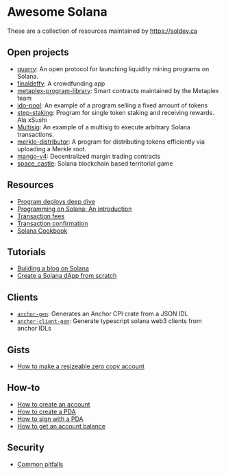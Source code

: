 # Awesome Solana

These are a collection of resources maintained by https://soldev.ca

## Open projects

- [quarry](https://github.com/QuarryProtocol/quarry/tree/master): An open protocol for launching liquidity mining programs on Solana.
- [finaldeffy](https://github.com/SiddheshZagade/finaldeffy): A crowdfunding app
- [metaplex-program-library](https://github.com/metaplex-foundation/metaplex-program-library): Smart contracts maintained by the Metaplex team
- [ido-pool](https://github.com/blockworks-foundation/ido-pool): An example of a program selling a fixed amount of tokens
- [step-staking](https://github.com/step-finance/step-staking): Program for single token staking and receiving rewards. Ala xSushi
- [Multisig](https://github.com/coral-xyz/multisig): An example of a multisig to execute arbitrary Solana transactions.
- [merkle-distributor](https://github.com/saber-hq/merkle-distributor): A program for distributing tokens efficiently via uploading a Merkle root.
- [mango-v4](https://github.com/blockworks-foundation/mango-v4): Decentralized margin trading contracts
- [space\_castle](https://github.com/belakm/space_castle): Solana blockchain based territorial game

## Resources

- [Program deploys deep dive](https://jstarry.notion.site/Program-deploys-29780c48794c47308d5f138074dd9838)
- [Programming on Solana: An introduction](https://paulx.dev/blog/2021/01/14/programming-on-solana-an-introduction/#instruction-rs-part-1-general-code-structure-and-the-beginning-of-the-escrow-program-flow)
- [Transaction fees](https://jstarry.notion.site/Transaction-Fees-f09387e6a8d84287aa16a34ecb58e239)
- [Transaction confirmation](https://jstarry.notion.site/Transaction-confirmation-d5b8f4e09b9c4a70a1f263f82307d7ce)
- [Solana Cookbook](https://solanacookbook.com)

## Tutorials

- [Building a blog on Solana](https://dev.to/findiglay/building-a-blog-on-solana-2pg8)
- [Create a Solana dApp from scratch](https://lorisleiva.com/create-a-solana-dapp-from-scratch)

## Clients

- [`anchor-gen`](https://github.com/saber-hq/anchor-gen): Generates an Anchor CPI crate from a JSON IDL
- [`anchor-client-gen`](https://github.com/kklas/anchor-client-gen): Generate typescript solana web3 clients from anchor IDLs

## Gists

- [How to make a resizeable zero copy account](https://gist.github.com/Henry-E/1754501b7b94f3b50ab27206278e2bf7)

## How-to

- [How to create an account](https://solana.com/developers/cookbook/accounts/create-account)
- [How to create a PDA](https://solana.com/developers/cookbook/accounts/create-pda-account)
- [How to sign with a PDA](https://solana.com/developers/cookbook/accounts/sign-with-pda)
- [How to get an account balance](https://solana.com/developers/cookbook/accounts/get-account-balance)

## Security

- [Common pitfalls](https://neodyme.io/en/blog/solana_common_pitfalls)
